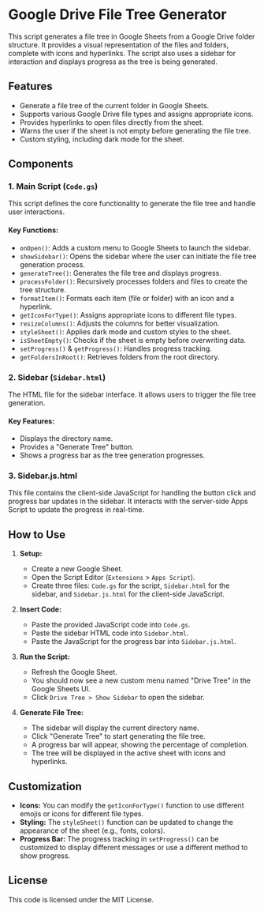 
# Google Drive File Tree Generator

This script generates a file tree in Google Sheets from a Google Drive folder structure. It provides a visual representation of the files and folders, complete with icons and hyperlinks. The script also uses a sidebar for interaction and displays progress as the tree is being generated.

## Features

- Generate a file tree of the current folder in Google Sheets.
- Supports various Google Drive file types and assigns appropriate icons.
- Provides hyperlinks to open files directly from the sheet.
- Warns the user if the sheet is not empty before generating the file tree.
- Custom styling, including dark mode for the sheet.

## Components

### 1. **Main Script (`Code.gs`)**

This script defines the core functionality to generate the file tree and handle user interactions.

#### Key Functions:
- `onOpen()`: Adds a custom menu to Google Sheets to launch the sidebar.
- `showSidebar()`: Opens the sidebar where the user can initiate the file tree generation process.
- `generateTree()`: Generates the file tree and displays progress.
- `processFolder()`: Recursively processes folders and files to create the tree structure.
- `formatItem()`: Formats each item (file or folder) with an icon and a hyperlink.
- `getIconForType()`: Assigns appropriate icons to different file types.
- `resizeColumns()`: Adjusts the columns for better visualization.
- `styleSheet()`: Applies dark mode and custom styles to the sheet.
- `isSheetEmpty()`: Checks if the sheet is empty before overwriting data.
- `setProgress()` & `getProgress()`: Handles progress tracking.
- `getFoldersInRoot()`: Retrieves folders from the root directory.

### 2. **Sidebar (`Sidebar.html`)**

The HTML file for the sidebar interface. It allows users to trigger the file tree generation.

#### Key Features:
- Displays the directory name.
- Provides a "Generate Tree" button.
- Shows a progress bar as the tree generation progresses.

### 3. **Sidebar.js.html**

This file contains the client-side JavaScript for handling the button click and progress bar updates in the sidebar. It interacts with the server-side Apps Script to update the progress in real-time.

## How to Use

1. **Setup:**
   - Create a new Google Sheet.
   - Open the Script Editor (`Extensions` > `Apps Script`).
   - Create three files: `Code.gs` for the script, `Sidebar.html` for the sidebar, and `Sidebar.js.html` for the client-side JavaScript.

2. **Insert Code:**
   - Paste the provided JavaScript code into `Code.gs`.
   - Paste the sidebar HTML code into `Sidebar.html`.
   - Paste the JavaScript for the progress bar into `Sidebar.js.html`.

3. **Run the Script:**
   - Refresh the Google Sheet.
   - You should now see a new custom menu named "Drive Tree" in the Google Sheets UI.
   - Click `Drive Tree > Show Sidebar` to open the sidebar.

4. **Generate File Tree:**
   - The sidebar will display the current directory name.
   - Click "Generate Tree" to start generating the file tree.
   - A progress bar will appear, showing the percentage of completion.
   - The tree will be displayed in the active sheet with icons and hyperlinks.

## Customization

- **Icons:** You can modify the `getIconForType()` function to use different emojis or icons for different file types.
- **Styling:** The `styleSheet()` function can be updated to change the appearance of the sheet (e.g., fonts, colors).
- **Progress Bar:** The progress tracking in `setProgress()` can be customized to display different messages or use a different method to show progress.

## License

This code is licensed under the MIT License.
